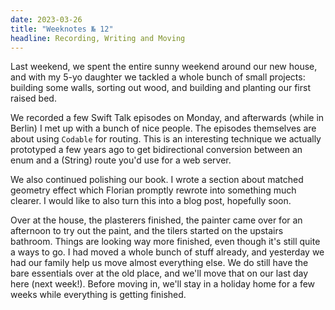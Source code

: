 ```yaml
---
date: 2023-03-26
title: "Weeknotes № 12"
headline: Recording, Writing and Moving
---
```


Last weekend, we spent the entire sunny weekend around our new house, and with my 5-yo daughter we tackled a whole bunch of small projects: building some walls, sorting out wood, and building and planting our first raised bed.

We recorded a few Swift Talk episodes on Monday, and afterwards (while in Berlin) I met up with a bunch of nice people. The episodes themselves are about using `Codable` for routing. This is an interesting technique we actually prototyped a few years ago to get bidirectional conversion between an enum and a (String) route you'd use for a web server.

We also continued polishing our book. I wrote a section about matched geometry effect which Florian promptly rewrote into something much clearer. I would like to also turn this into a blog post, hopefully soon.

Over at the house, the plasterers finished, the painter came over for an afternoon to try out the paint, and the tilers started on the upstairs bathroom. Things are looking way more finished, even though it's still quite a ways to go. I had moved a whole bunch of stuff already, and yesterday we had our family help us move almost everything else. We do still have the bare essentials over at the old place, and we'll move that on our last day here (next week!). Before moving in, we'll stay in a holiday home for a few weeks while everything is getting finished.



